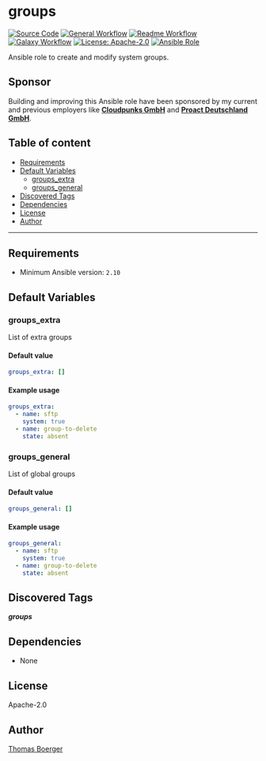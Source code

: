 # groups

[![Source Code](https://img.shields.io/badge/github-source%20code-blue?logo=github&logoColor=white)](https://github.com/rolehippie/groups)
[![General Workflow](https://github.com/rolehippie/groups/actions/workflows/general.yml/badge.svg)](https://github.com/rolehippie/groups/actions/workflows/general.yml)
[![Readme Workflow](https://github.com/rolehippie/groups/actions/workflows/docs.yml/badge.svg)](https://github.com/rolehippie/groups/actions/workflows/docs.yml)
[![Galaxy Workflow](https://github.com/rolehippie/groups/actions/workflows/galaxy.yml/badge.svg)](https://github.com/rolehippie/groups/actions/workflows/galaxy.yml)
[![License: Apache-2.0](https://img.shields.io/github/license/rolehippie/groups)](https://github.com/rolehippie/groups/blob/master/LICENSE)
[![Ansible Role](https://img.shields.io/badge/role-rolehippie.groups-blue)](https://galaxy.ansible.com/rolehippie/groups)

Ansible role to create and modify system groups.

## Sponsor

Building and improving this Ansible role have been sponsored by my current and previous employers like **[Cloudpunks GmbH](https://cloudpunks.de)** and **[Proact Deutschland GmbH](https://www.proact.eu)**.

## Table of content

- [Requirements](#requirements)
- [Default Variables](#default-variables)
  - [groups_extra](#groups_extra)
  - [groups_general](#groups_general)
- [Discovered Tags](#discovered-tags)
- [Dependencies](#dependencies)
- [License](#license)
- [Author](#author)

---

## Requirements

- Minimum Ansible version: `2.10`

## Default Variables

### groups_extra

List of extra groups

#### Default value

```YAML
groups_extra: []
```

#### Example usage

```YAML
groups_extra:
  - name: sftp
    system: true
  - name: group-to-delete
    state: absent
```

### groups_general

List of global groups

#### Default value

```YAML
groups_general: []
```

#### Example usage

```YAML
groups_general:
  - name: sftp
    system: true
  - name: group-to-delete
    state: absent
```

## Discovered Tags

**_groups_**

## Dependencies

- None

## License

Apache-2.0

## Author

[Thomas Boerger](https://github.com/tboerger)
